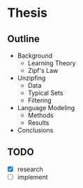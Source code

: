 # Thesis

## Outline
- Background
  - Learning Theory
  - Zipf's Law
- Unzipfing
  - Data
  - Typical Sets
  - Filtering
- Language Modeling
  - Methods
  - Results
- Conclusions

## TODO

- [x] research
- [ ] implement
